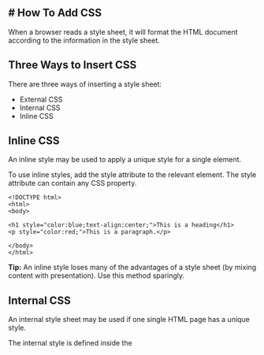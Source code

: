 
## # How To Add CSS

When a browser reads a style sheet, it will format the HTML document according to the information in the style sheet.

## Three Ways to Insert CSS

There are three ways of inserting a style sheet:

-   External CSS
-   Internal CSS
-   Inline CSS

## Inline CSS

An inline style may be used to apply a unique style for a single element.

To use inline styles, add the style attribute to the relevant element. The style attribute can contain any CSS property.
```
<!DOCTYPE html>  
<html>  
<body>  
  
<h1 style="color:blue;text-align:center;">This is a heading</h1>  
<p style="color:red;">This is a paragraph.</p>  
  
</body>  
</html>
```

**Tip:**  An inline style loses many of the advantages of a style sheet (by mixing content with presentation). Use this method sparingly.

## Internal CSS

An internal style sheet may be used if one single HTML page has a unique style.

The internal style is defined inside the <style> element, inside the head section.
Internal styles are defined within the <style> element, inside the <head> section of an HTML page:
```
<!DOCTYPE html>  
<html>  
<head>  
<style>  
body  {  
background-color:  linen;  
}  
  
h1  {  
color:  maroon;  
margin-left:  40px;  
}  
</style>  
</head>  
<body>  
  
<h1>This is a heading</h1>  
<p>This is a paragraph.</p>  
  
</body>  
</html>
```


## External CSS

With an external style sheet, you can change the look of an entire website by changing just one file!

Each HTML page must include a reference to the external style sheet file inside the <link> element, inside the head section.
External styles are defined within the <link> element, inside the <head> section of an HTML page:

```
<!DOCTYPE html>  
<html>  
<head>  
<link rel="stylesheet"  href="mystyle.css">  
</head>  
<body>  
  
<h1>This is a heading</h1>  
<p>This is a paragraph.</p>  
  
</body>  
</html>
```

An external style sheet can be written in any text editor, and must be saved with a .css extension.

The external .css file should not contain any HTML tags.

Here is how the "mystyle.css" file looks:
### "mystyle.css"
```
body {  
background-color:  lightblue;  
}  
  
h1 {  
color:  navy;  
margin-left:  20px;  
}
```
**Note:** Do not add a space between the property value (20) and the unit (px):  
Incorrect (space): `margin-left: 20 px;`  
Correct (no space): `margin-left: 20px;`


## Multiple Style Sheets
If some properties have been defined for the same selector (element) in different style sheets, the value from the last read style sheet will be used.
Assume that an  **external style sheet**  has the following style for the `<h1>` element:
```
h1 {  
color:  navy;  
}
```
Then, assume that an  **internal style sheet**  also has the following style for the `<h1>` element:
```
h1 {  
color:  orange;  
}
```
If the internal style is defined  **after**  the link to the external style sheet, the `<h1>` elements will be "orange":
```
<head>  
<link rel="stylesheet"  type="text/css"  href="mystyle.css">  
<style>  
h1  {  
color:  orange;  
}  
</style>  
</head>
```
However, if the internal style is defined  **before**  the link to the external style sheet, the `<h1>` elements will be "navy":
```
<head>  
<style>  
h1  {  
color:  orange;  
}  
</style>  
<link rel="stylesheet"  type="text/css"  href="mystyle.css">  
</head>
```
## Cascading Order

What style will be used when there is more than one style specified for an HTML element?

All the styles in a page will "cascade" into a new "virtual" style sheet by the following rules, where number one has the highest priority:

1.  Inline style (inside an HTML element)
2.  External and internal style sheets (in the head section)
3.  Browser default

So, an inline style has the highest priority, and will override external and internal styles and browser defaults.




